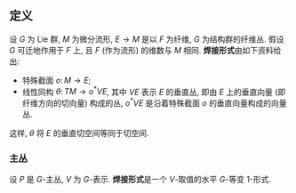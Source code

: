 ## 定义

设 $G$ 为 Lie 群, $M$ 为微分流形, $E\to M$ 是以 $F$ 为纤维, $G$ 为结构群的纤维丛. 假设 $G$ 可迁地作用于 $F$ 上, 且 $F$ (作为流形) 的维数与 $M$ 相同. **焊接形式**由如下资料给出:

- 特殊截面 $o\colon M\to E$;
- 线性同构 $\theta \colon TM \to o^* VE$, 其中 $VE$ 表示 $E$ 的垂直丛, 即由 $E$ 上的垂直向量 (即纤维方向的切向量) 构成的丛, $o^*VE$ 是沿着特殊截面 $o$ 的垂直向量构成的向量丛.

这样, $\theta$ 将 $E$ 的垂直切空间等同于切空间.

### 主丛

设 $P$ 是 $G$-主丛, $V$ 为 $G$-表示. **焊接形式**是一个 $V$-取值的水平 $G$-等变 $1$-形式.